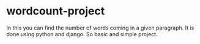 # wordcount-project
In this you can find the number of words coming in a given paragraph. It is done using python and django. So basic and simple project.
